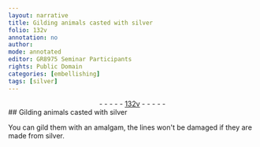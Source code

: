 ```yaml
---
layout: narrative
title: Gilding animals casted with silver
folio: 132v
annotation: no
author:
mode: annotated
editor: GR8975 Seminar Participants
rights: Public Domain
categories: [embellishing]
tags: [silver]
---
```


 <div class="folio" align="center">- - - - - <a href="http://gallica.bnf.fr/ark:/12148/btv1b10500001g/f270.item.r=" target="_blank">132v</a> - - - - - </div> 
## Gilding animals casted with <span class="material">silver</span>

  <span class="activity"></span> 
 You can gild them with an amalgam, the lines won't be damaged if they are made from <span class="material">silver</span>. 
 